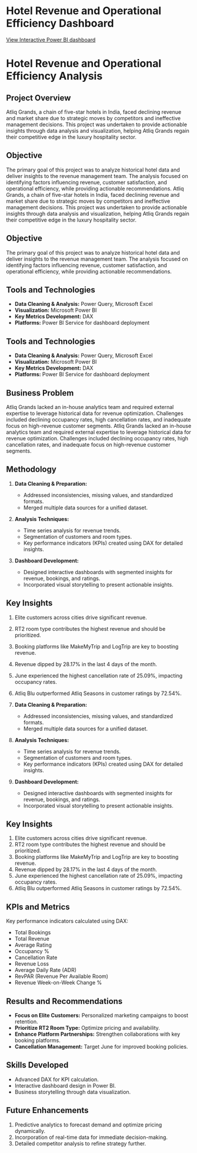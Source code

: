 # Hotel Revenue and Operational Efficiency Dashboard

[View Interactive Power BI dashboard](https://project.novypro.com/4nbW34)

# Hotel Revenue and Operational Efficiency Analysis

## Project Overview
Atliq Grands, a chain of five-star hotels in India, faced declining revenue and market share due to strategic moves by competitors and ineffective management decisions. This project was undertaken to provide actionable insights through data analysis and visualization, helping Atliq Grands regain their competitive edge in the luxury hospitality sector.

## Objective
The primary goal of this project was to analyze historical hotel data and deliver insights to the revenue management team. The analysis focused on identifying factors influencing revenue, customer satisfaction, and operational efficiency, while providing actionable recommendations.
Atliq Grands, a chain of five-star hotels in India, faced declining revenue and market share due to strategic moves by competitors and ineffective management decisions. This project was undertaken to provide actionable insights through data analysis and visualization, helping Atliq Grands regain their competitive edge in the luxury hospitality sector.

## Objective
The primary goal of this project was to analyze historical hotel data and deliver insights to the revenue management team. The analysis focused on identifying factors influencing revenue, customer satisfaction, and operational efficiency, while providing actionable recommendations.

## Tools and Technologies
- **Data Cleaning & Analysis:** Power Query, Microsoft Excel  
- **Visualization:** Microsoft Power BI  
- **Key Metrics Development:** DAX  
- **Platforms:** Power BI Service for dashboard deployment
## Tools and Technologies
- **Data Cleaning & Analysis:** Power Query, Microsoft Excel  
- **Visualization:** Microsoft Power BI  
- **Key Metrics Development:** DAX  
- **Platforms:** Power BI Service for dashboard deployment

## Business Problem
Atliq Grands lacked an in-house analytics team and required external expertise to leverage historical data for revenue optimization. Challenges included declining occupancy rates, high cancellation rates, and inadequate focus on high-revenue customer segments.
Atliq Grands lacked an in-house analytics team and required external expertise to leverage historical data for revenue optimization. Challenges included declining occupancy rates, high cancellation rates, and inadequate focus on high-revenue customer segments.

## Methodology
1. **Data Cleaning & Preparation:**  
   - Addressed inconsistencies, missing values, and standardized formats.
   - Merged multiple data sources for a unified dataset.
   
2. **Analysis Techniques:**  
   - Time series analysis for revenue trends.  
   - Segmentation of customers and room types.  
   - Key performance indicators (KPIs) created using DAX for detailed insights.

3. **Dashboard Development:**  
   - Designed interactive dashboards with segmented insights for revenue, bookings, and ratings.  
   - Incorporated visual storytelling to present actionable insights.

## Key Insights
1. Elite customers across cities drive significant revenue.  
2. RT2 room type contributes the highest revenue and should be prioritized.  
3. Booking platforms like MakeMyTrip and LogTrip are key to boosting revenue.  
4. Revenue dipped by 28.17% in the last 4 days of the month.  
5. June experienced the highest cancellation rate of 25.09%, impacting occupancy rates.  
6. Atliq Blu outperformed Atliq Seasons in customer ratings by 72.54%.
1. **Data Cleaning & Preparation:**  
   - Addressed inconsistencies, missing values, and standardized formats.
   - Merged multiple data sources for a unified dataset.
   
2. **Analysis Techniques:**  
   - Time series analysis for revenue trends.  
   - Segmentation of customers and room types.  
   - Key performance indicators (KPIs) created using DAX for detailed insights.

3. **Dashboard Development:**  
   - Designed interactive dashboards with segmented insights for revenue, bookings, and ratings.  
   - Incorporated visual storytelling to present actionable insights.

## Key Insights
1. Elite customers across cities drive significant revenue.  
2. RT2 room type contributes the highest revenue and should be prioritized.  
3. Booking platforms like MakeMyTrip and LogTrip are key to boosting revenue.  
4. Revenue dipped by 28.17% in the last 4 days of the month.  
5. June experienced the highest cancellation rate of 25.09%, impacting occupancy rates.  
6. Atliq Blu outperformed Atliq Seasons in customer ratings by 72.54%.

## KPIs and Metrics
Key performance indicators calculated using DAX:
- Total Bookings  
- Total Revenue  
- Average Rating  
- Occupancy %  
- Cancellation Rate  
- Revenue Loss  
- Average Daily Rate (ADR)  
- RevPAR (Revenue Per Available Room)  
- Revenue Week-on-Week Change %  

## Results and Recommendations
- **Focus on Elite Customers:** Personalized marketing campaigns to boost retention.  
- **Prioritize RT2 Room Type:** Optimize pricing and availability.  
- **Enhance Platform Partnerships:** Strengthen collaborations with key booking platforms.  
- **Cancellation Management:** Target June for improved booking policies.  

## Skills Developed
- Advanced DAX for KPI calculation.  
- Interactive dashboard design in Power BI.  
- Business storytelling through data visualization.  

## Future Enhancements
1. Predictive analytics to forecast demand and optimize pricing dynamically.  
2. Incorporation of real-time data for immediate decision-making.  
3. Detailed competitor analysis to refine strategy further.
